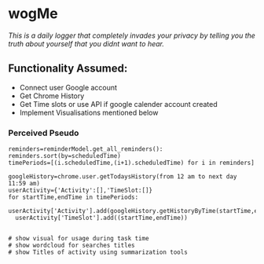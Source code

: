 # wogMe
 *This is a daily logger that completely invades your privacy by telling you the truth about yourself that you didnt want to hear.*
## Functionality Assumed:
 - Connect user Google account
 - Get Chrome History
 - Get Time slots or use API if google calender account created
 - Implement Visualisations mentioned below
 
### Perceived Pseudo
```
reminders=reminderModel.get_all_reminders():
reminders.sort(by=scheduledTime)
timePeriods=[(i.scheduledTime,(i+1).scheduledTime) for i in reminders]

googleHistory=chrome.user.getTodaysHistory(from 12 am to next day 11:59 am)
userActivity={'Activity':[],'TimeSlot:[]}
for startTime,endTime in timePeriods:
  userActivity['Activity'].add(googleHistory.getHistoryByTime(startTime,endTime))
  userActivity['TimeSlot'].add((startTime,endTime))


# show visual for usage during task time
# show wordcloud for searches titles
# show Titles of activity using summarization tools
```


          
          
  
